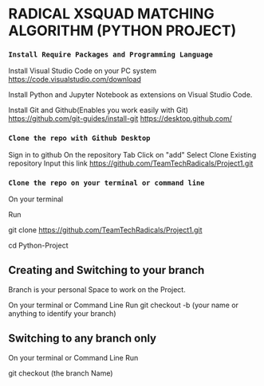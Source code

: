 # RADICAL XSQUAD MATCHING ALGORITHM (PYTHON PROJECT)

### `Install Require Packages and Programming Language`
Install Visual Studio Code on your PC system
https://code.visualstudio.com/download

Install Python and Jupyter Notebook as extensions on Visual Studio Code.

Install Git and Github(Enables you work easily with Git)
https://github.com/git-guides/install-git
https://desktop.github.com/


### `Clone the repo with Github Desktop`
Sign in to github
On the repository Tab
Click on "add"
Select Clone Existing repository
Input this link
https://github.com/TeamTechRadicals/Project1.git

### `Clone the repo on your terminal or command line`
On your terminal

Run

git clone https://github.com/TeamTechRadicals/Project1.git

cd Python-Project

## Creating and Switching to your branch
Branch is your personal Space to work on the Project.

On your terminal or Command Line
Run
git checkout -b (your name or anything to identify your branch)

## Switching to any branch only
On your terminal or Command Line
Run

git checkout (the branch Name)
